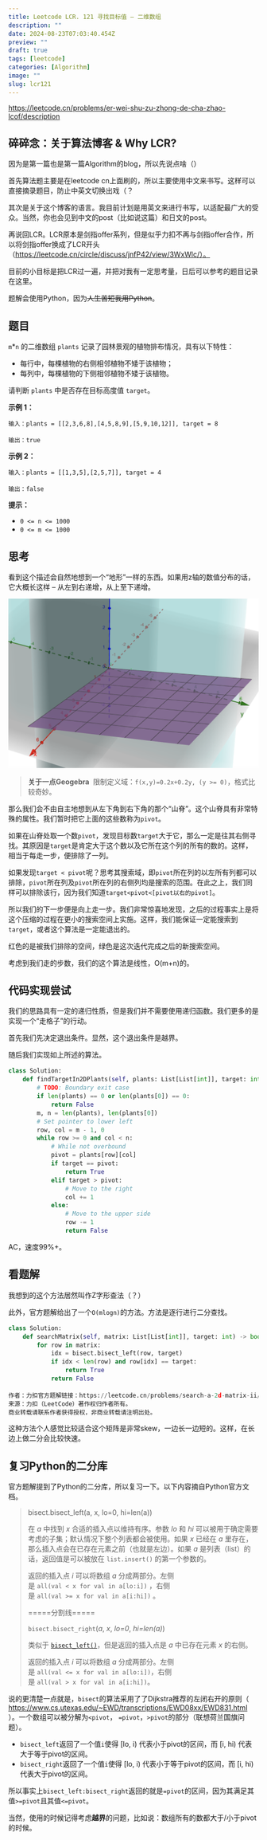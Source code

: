 ```yaml
---
title: Leetcode LCR. 121 寻找目标值 – 二维数组
description: ""
date: 2024-08-23T07:03:40.454Z
preview: ""
draft: true
tags: [leetcode]
categories: [Algorithm]
image: ""
slug: lcr121
---
```


https://leetcode.cn/problems/er-wei-shu-zu-zhong-de-cha-zhao-lcof/description

## 碎碎念：关于算法博客 & Why LCR?

因为是第一篇也是第一篇Algorithm的blog，所以先说点啥（）

首先算法题主要是在leetcode cn上面刷的，所以主要使用中文来书写。这样可以直接摘录题目，防止中英文切换出戏（？

其次是关于这个博客的语言。我目前计划是用英文来进行书写，以适配最广大的受众。当然，你也会见到中文的post（比如说这篇）和日文的post。

再说回LCR。LCR原本是剑指offer系列，但是似乎力扣不再与剑指offer合作，所以将剑指offer换成了LCR开头（https://leetcode.cn/circle/discuss/jnfP42/view/3WxWlc/）。

目前的小目标是把LCR过一遍，并把对我有一定思考量，日后可以参考的题目记录在这里。

题解会使用Python，因为~~人生苦短我用Python~~。

## 题目

`m`*`n` 的二维数组 `plants` 记录了园林景观的植物排布情况，具有以下特性：

- 每行中，每棵植物的右侧相邻植物不矮于该植物；
- 每列中，每棵植物的下侧相邻植物不矮于该植物。

请判断 `plants` 中是否存在目标高度值 `target`。

**示例 1：**

```
输入：plants = [[2,3,6,8],[4,5,8,9],[5,9,10,12]], target = 8

输出：true

```

**示例 2：**

```
输入：plants = [[1,3,5],[2,5,7]], target = 4

输出：false

```

**提示：**

- `0 <= n <= 1000`
- `0 <= m <= 1000`

## 思考

看到这个描述会自然地想到一个“地形”一样的东西。如果用z轴的数值分布的话，它大概长这样 – 从左到右递增，从上至下递增。

![地形示意](terrain.png)

> **关于一点Geogebra** 
> 限制定义域：`f(x,y)=0.2x+0.2y, (y >= 0)`，格式比较奇妙。

那么我们会不由自主地想到从左下角到右下角的那个“山脊”。这个山脊具有非常特殊的属性。我们暂时把它上面的这些数称为`pivot`。

如果在山脊处取一个数`pivot`，发现目标数`target`大于它，那么一定是往其右侧寻找。其原因是`target`是肯定大于这个数以及它所在这个列的所有的数的。这样，相当于每走一步，便排除了一列。

如果发现`target < pivot`呢？思考其搜索域，即`pivot`所在列的以左所有列都可以排除，`pivot`所在列及`pivot`所在列的右侧列均是搜索的范围。在此之上，我们同样可以排除该行，因为我们知道`target<pivot<[pivot以右的pivot]`。

所以我们的下一步便是向上走一步。我们非常惊喜地发现，之后的过程事实上是将这个压缩的过程在更小的搜索空间上实施。这样，我们能保证一定能搜索到`target`，或者这个算法是一定能退出的。

红色的是被我们排除的空间，绿色是这次迭代完成之后的新搜索空间。

考虑到我们走的步数，我们的这个算法是线性，O(m+n)的。

## 代码实现尝试

我们的思路具有一定的递归性质，但是我们并不需要使用递归函数。我们更多的是实现一个“走格子”的行动。

首先我们先决定退出条件。显然，这个退出条件是越界。

随后我们实现如上所述的算法。

```python
class Solution:    
    def findTargetIn2DPlants(self, plants: List[List[int]], target: int) -> bool:
        # TODO: Boundary exit case        
        if len(plants) == 0 or len(plants[0]) == 0:            
            return False        
        m, n = len(plants), len(plants[0])
        # Set pointer to lower left        
        row, col = m - 1, 0        
        while row >= 0 and col < n:
            # While not overbound            
            pivot = plants[row][col]            
            if target == pivot:                
                return True            
            elif target > pivot:
                # Move to the right                
                col += 1            
            else:
                # Move to the upper side                
                row -= 1        
                return False
```

AC，速度99%+。

## 看题解

我想到的这个方法居然叫作Z字形查法（？）

此外，官方题解给出了一个`O(mlogn)`的方法。方法是逐行进行二分查找。
```python
class Solution:    
    def searchMatrix(self, matrix: List[List[int]], target: int) -> bool:        
        for row in matrix:            
            idx = bisect.bisect_left(row, target)            
            if idx < len(row) and row[idx] == target:                
                return True        
            return False

作者：力扣官方题解链接：https://leetcode.cn/problems/search-a-2d-matrix-ii/solutions/1062538/sou-suo-er-wei-ju-zhen-ii-by-leetcode-so-9hcx/
来源：力扣（LeetCode）著作权归作者所有。
商业转载请联系作者获得授权，非商业转载请注明出处。
```

这种方法个人感觉比较适合这个矩阵是非常skew，一边长一边短的。这样，在长边上做二分会比较快速。

## 复习Python的二分库

官方题解提到了Python的二分库，所以复习一下。以下内容摘自Python官方文档。

> bisect.bisect_left(a, x, lo=0, hi=len(a))
> 
> 
> 在 *a* 中找到 *x* 合适的插入点以维持有序。参数 *lo* 和 *hi* 可以被用于确定需要考虑的子集；默认情况下整个列表都会被使用。如果 *x* 已经在 *a* 里存在，那么插入点会在已存在元素之前（也就是左边）。如果 *a* 是列表（list）的话，返回值是可以被放在 `list.insert()` 的第一个参数的。
> 
> 返回的插入点 *i* 可以将数组 *a* 分成两部分。左侧是 `all(val < x for val in a[lo:i])` ，右侧是 `all(val >= x for val in a[i:hi])` 。
> 
> =====分割线=====
> 
> `bisect.bisect_right`(*a*, *x*, *lo=0*, *hi=len(a)*)
> 
> 类似于 [`bisect_left()`](https://docs.python.org/zh-cn/3.6/library/bisect.html#bisect.bisect_left)，但是返回的插入点是 *a* 中已存在元素 *x* 的右侧。
> 
> 返回的插入点 *i* 可以将数组 *a* 分成两部分。左侧是 `all(val <= x for val in a[lo:i])`，右侧是 `all(val > x for val in a[i:hi])`。
> 

说的更清楚一点就是，`bisect`的算法采用了了Dijkstra推荐的左闭右开的原则（ https://www.cs.utexas.edu/~EWD/transcriptions/EWD08xx/EWD831.html ）。一个数组可以被分解为`<pivot`， `=pivot`，`>pivot`的部分（联想荷兰国旗问题）。

- `bisect_left`返回了一个值`i`使得 [lo, i) 代表小于pivot的区间，而 [i, hi) 代表大于等于pivot的区间。
- `bisect_right`返回了一个值`i`使得 [lo, i) 代表小于等于pivot的区间，而 [i, hi) 代表大于pivot的区间。

所以事实上`bisect_left:bisect_right`返回的就是`=pivot`的区间，因为其满足其值`>=pivot`且其值`<=pivot`。

当然，使用的时候记得考虑**越界**的问题，比如说：数组所有的数都大于/小于pivot的时候。